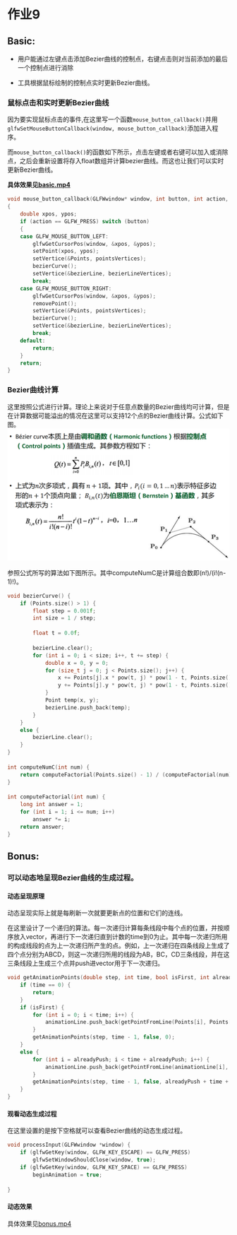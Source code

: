 # 作业9
## Basic:
- 用户能通过左键点击添加Bezier曲线的控制点，右键点击则对当前添加的最后一个控制点进行消除

- 工具根据鼠标绘制的控制点实时更新Bezier曲线。

### 鼠标点击和实时更新Bezier曲线
因为要实现鼠标点击的事件,在这里写一个函数```mouse_button_callback()```并用```glfwSetMouseButtonCallback(window, mouse_button_callback)```添加进入程序。

而```mouse_button_callback()```的函数如下所示，点击左键或者右键可以加入或消除点，之后会重新设置将存入float数组并计算bezier曲线。而这也让我们可以实时更新Bezier曲线。

**具体效果见[basic.mp4](./basic.mp4)**

``` c++
void mouse_button_callback(GLFWwindow* window, int button, int action, int mods)
{
	double xpos, ypos;
	if (action == GLFW_PRESS) switch (button)
	{
	case GLFW_MOUSE_BUTTON_LEFT:
		glfwGetCursorPos(window, &xpos, &ypos);
		setPoint(xpos, ypos);
		setVertice(&Points, pointsVertices);
		bezierCurve();
		setVertice(&bezierLine, bezierLineVertices);
		break;
	case GLFW_MOUSE_BUTTON_RIGHT:
		glfwGetCursorPos(window, &xpos, &ypos);
		removePoint();
		setVertice(&Points, pointsVertices);
		bezierCurve();
		setVertice(&bezierLine, bezierLineVertices);
		break;
	default:
		return;
	}
	return;
}
```

### Bezier曲线计算
这里按照公式进行计算。理论上来说对于任意点数量的Bezier曲线均可计算，但是在计算数据可能溢出的情况在这里可以支持12个点的Bezier曲线计算。公式如下图。
![](./1.png)

参照公式所写的算法如下图所示。其中computeNumC是计算组合数即(n!)/(i!(n-1)!)。
``` c++
void bezierCurve() {
	if (Points.size() > 1) {
		float step = 0.001f;
		int size = 1 / step;

		float t = 0.0f;

		bezierLine.clear();
		for (int i = 0; i < size; i++, t += step) {
			double x = 0, y = 0;
			for (size_t j = 0; j < Points.size(); j++) {
				x += Points[j].x * pow(t, j) * pow(1 - t, Points.size() - 1 - j) * computeNumC(j);
				y += Points[j].y * pow(t, j) * pow(1 - t, Points.size() - 1 - j) * computeNumC(j);
			}
			Point temp(x, y);
			bezierLine.push_back(temp);
		}
	}
	else {
		bezierLine.clear();
	}
}

int computeNumC(int num) {
	return computeFactorial(Points.size() - 1) / (computeFactorial(num) * computeFactorial(Points.size() - 1 - num));
}

int computeFactorial(int num) {
	long int answer = 1;
	for (int i = 1; i <= num; i++)
		answer *= i;
	return answer;
}
```

## Bonus:
### 可以动态地呈现Bezier曲线的生成过程。

#### 动态呈现原理
动态呈现实际上就是每刷新一次就要更新点的位置和它们的连线。

在这里设计了一个递归的算法。每一次递归计算每条线段中每个点的位置，并按顺序放入vector，再进行下一次递归直到计数的time到0为止。其中每一次递归所用的构成线段的点为上一次递归所产生的点。例如，上一次递归在四条线段上生成了四个点分别为ABCD，则这一次递归所用的线段为AB，BC，CD三条线段，并在这三条线段上生成三个点并push进vector用于下一次递归。
``` c++
void getAnimationPoints(double step, int time, bool isFirst, int alreadyPush) {
	if (time == 0) {
		return;
	}
	if (isFirst) {
		for (int i = 0; i < time; i++) {
			animationLine.push_back(getPointFromLine(Points[i], Points[i + 1], step));
		}
		getAnimationPoints(step, time - 1, false, 0);
	}
	else {
		for (int i = alreadyPush; i < time + alreadyPush; i++) {
			animationLine.push_back(getPointFromLine(animationLine[i], animationLine[i + 1], step));
		}
		getAnimationPoints(step, time - 1, false, alreadyPush + time + 1);
	}
}
```

#### 观看动态生成过程
在这里设置的是按下空格就可以查看Bezier曲线的动态生成过程。
``` c++
void processInput(GLFWwindow *window) {
	if (glfwGetKey(window, GLFW_KEY_ESCAPE) == GLFW_PRESS)
		glfwSetWindowShouldClose(window, true);
	if (glfwGetKey(window, GLFW_KEY_SPACE) == GLFW_PRESS)
		beginAnimation = true;
		
}
```

#### 动态效果
具体效果见[bonus.mp4](./bonus.mp4)
